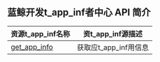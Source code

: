 ## 蓝鲸开发t_app_inf者中心 API 简介

| 资源t_app_inf名称 | 资t_app_inf源描述 |
|---|---|
| [get_app_info](./get_app_info.md)	| 获取应t_app_inf用信息 |
